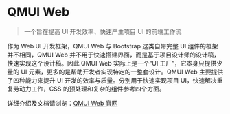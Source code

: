 # QMUI Web
> 一个旨在提高 UI 开发效率、快速产生项目 UI 的前端工作流

作为 Web UI 开发框架，QMUI Web 与 Bootstrap 这类自带完整 UI 组件的框架并不相同，QMUI Web 并不用于快速搭建界面，而是基于项目设计师的设计稿，快速实现这个设计稿。因此 QMUI Web 实际上是一个“UI 工厂”，它本身只提供少量的 UI 元素，更多的是帮助开发者实现特定的一整套设计。QMUI Web 主要提供了四种能力来提升 UI 开发的效率与质量。分别用于快速实现项目 UI，快速解决重复劳动力工作，CSS 的预处理和复杂的组件参考四个方面。

详细介绍及文档请浏览：[QMUI Web 官网](http://qmuiteam.com/web)
